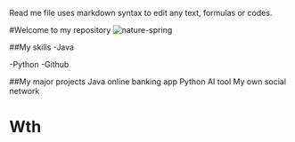 Read me file uses markdown syntax to edit any text, formulas or codes.

#Welcome to my repository ![nature-spring](https://github.com/cerkasova/Wth/assets/165931863/51071e56-65e6-4940-8134-82422d3eecff)

##My skills
-Java

-Python
-Github

##My major projects
Java online banking app
Python AI tool
My own social network


# Wth

